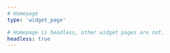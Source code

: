 ```yaml
---
# Homepage
type: 'widget_page'

# Homepage is headless, other widget pages are not.
headless: true
---
```


